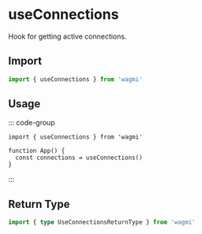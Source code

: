 # useConnections

Hook for getting active connections.

## Import

```ts
import { useConnections } from 'wagmi'
```

## Usage

::: code-group
```tsx [index.tsx]
import { useConnections } from 'wagmi'

function App() {
  const connections = useConnections()
}
```
:::

## Return Type

```ts
import { type UseConnectionsReturnType } from 'wagmi'
```